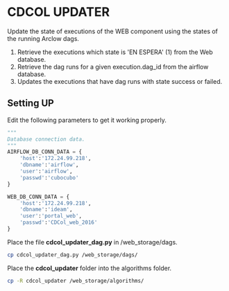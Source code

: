 # CDCOL UPDATER

Update the state of executions of the WEB component using the states of the running Arclow dags.

1. Retrieve the executions which state is 'EN ESPERA' (1) from the Web database.
2. Retrieve the dag runs for a given execution.dag_id from the airflow database.
3. Updates the executions that have dag runs with state success or failed.

## Setting UP

Edit the following parameters to get it working properly.

```python
"""
Database connection data.
"""
AIRFLOW_DB_CONN_DATA = {
    'host':'172.24.99.218',
    'dbname':'airflow',
    'user':'airflow',
    'passwd':'cubocubo'
}

WEB_DB_CONN_DATA = {
    'host':'172.24.99.218',
    'dbname':'ideam',
    'user':'portal_web',
    'passwd':'CDCol_web_2016'
}
```

Place the file **cdcol_updater_dag.py** in /web_storage/dags. 


```sh
cp cdcol_updater_dag.py /web_storage/dags/
```

Place the **cdcol_updater** folder into the algorithms folder.

```sh
cp -R cdcol_updater /web_storage/algorithms/
```
